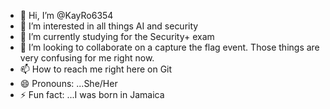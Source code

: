 - 👋 Hi, I’m @KayRo6354
- 👀 I’m interested in all things AI and security
- 🌱 I’m currently studying for the Security+ exam
- 💞️ I’m looking to collaborate on a capture the flag event. Those things are very confusing for me right now.
- 📫 How to reach me right here on Git
- 😄 Pronouns: ...She/Her
- ⚡ Fun fact: ...I was born in Jamaica

<!---
KayRo6354/KayRo6354 is a ✨ special ✨ repository because its `README.md` (this file) appears on your GitHub profile.
You can click the Preview link to take a look at your changes.
--->
